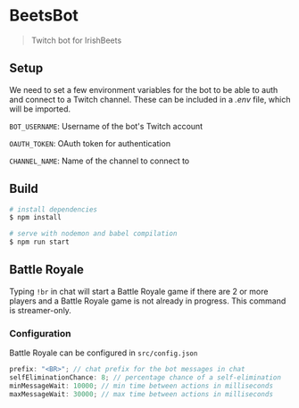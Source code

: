 # BeetsBot

> Twitch bot for IrishBeets

## Setup

We need to set a few environment variables for the bot to be able to auth and connect to a Twitch channel. These can be included in a _.env_ file, which will be imported.

`BOT_USERNAME`: Username of the bot's Twitch account

`OAUTH_TOKEN`: OAuth token for authentication

`CHANNEL_NAME`: Name of the channel to connect to

## Build

```bash
# install dependencies
$ npm install

# serve with nodemon and babel compilation
$ npm run start
```

## Battle Royale

Typing `!br` in chat will start a Battle Royale game if there are 2 or more players and a Battle Royale game is not already in progress. This command is streamer-only.

### Configuration

Battle Royale can be configured in `src/config.json`

```js
prefix: "<BR>"; // chat prefix for the bot messages in chat
selfEliminationChance: 8; // percentage chance of a self-elimination
minMessageWait: 10000; // min time between actions in milliseconds
maxMessageWait: 30000; // max time between actions in milliseconds
```
